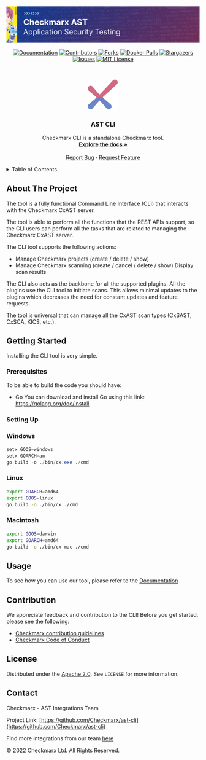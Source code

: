 <img src="https://raw.githubusercontent.com/Checkmarx/ci-cd-integrations/main/.images/banner.png">
<br />
<div  align="center" >

[![Documentation][documentation-shield]][documentation-url]
[![Contributors][contributors-shield]][contributors-url]
[![Forks][forks-shield]][forks-url]
[![Docker Pulls][docker-shield]][docker-url]
[![Stargazers][stars-shield]][stars-url]
[![Issues][issues-shield]][issues-url]
[![MIT License][license-shield]][license-url]

</div>


<!-- PROJECT LOGO -->
<br />
<p align="center">
  <a href="">
    <img src="https://raw.githubusercontent.com/Checkmarx/ci-cd-integrations/main/.images/logo.png" alt="Logo" width="80" height="80">
  </a>

<h3 align="center">AST CLI</h3>

<p align="center">
    Checkmarx CLI is a standalone Checkmarx tool.
<br />
    <a href="https://checkmarx.atlassian.net/wiki/spaces/AST/pages/2445443121/CLI+Tool"><strong>Explore the docs »</strong></a>
    <br />
    <br />
    <a href="https://github.com/Checkmarx/ast-cli/issues/new/choose">Report Bug</a>
    ·
    <a href="https://github.com/Checkmarx/ast-cli/issues/new/choose">Request Feature</a>
  </p>
</p>



<!-- TABLE OF CONTENTS -->
<details>
  <summary>Table of Contents</summary>
  <ol>
    <li>
      <a href="#about-the-project">About The Project</a>
    </li>
    <li>
      <a href="#getting-started">Getting Started</a>
      <ul>
        <li><a href="#prerequisites">Prerequisites</a></li>
        <li><a href="#setting-up">Setting Up</a></li>
      </ul>
    </li>
    <li><a href="#usage">Usage</a></li>
    <li><a href="#contributing">Contributing</a></li>
    <li><a href="#license">License</a></li>
    <li><a href="#contact">Contact</a></li>
  </ol>
</details>



<!-- ABOUT THE PROJECT -->
## About The Project

The tool is a fully functional Command Line Interface (CLI) that interacts with the Checkmarx CxAST server.

The tool is able to perform all the functions that the REST APIs support, so the CLI users can perform all the tasks that are related to managing the Checkmarx CxAST server.

The CLI tool supports the following actions:

- Manage Checkmarx projects (create / delete / show)
- Manage Checkmarx scanning (create / cancel / delete / show)
  Display scan results

The CLI also acts as the backbone for all the supported plugins. All the plugins use the CLI tool to initiate scans. This allows minimal updates to the plugins which decreases the need for constant updates and feature requests.

The tool is universal that can manage all the CxAST scan types (CxSAST, CxSCA, KICS, etc.).


<!-- GETTING STARTED -->
## Getting Started

Installing the CLI tool is very simple.

### Prerequisites

To be able to build the code you should have:
* Go
You can download and install Go using this link: https://golang.org/doc/install

### Setting Up
### Windows
``` powershell
setx GOOS=windows 
setx GOARCH=am
go build -o ./bin/cx.exe ./cmd
```

### Linux

``` bash
export GOARCH=amd64
export GOOS=linux
go build -o ./bin/cx ./cmd
```

### Macintosh

``` bash
export GOOS=darwin 
export GOARCH=amd64
go build -o ./bin/cx-mac ./cmd
```


## Usage

To see how you can use our tool, please refer to the [Documentation](https://checkmarx.atlassian.net/wiki/spaces/AST/pages/2445443121/CLI+Tool)


## Contribution

We appreciate feedback and contribution to the CLI! Before you get started, please see the following:

- [Checkmarx contribution guidelines](docs/contributing.md)
- [Checkmarx Code of Conduct](docs/code_of_conduct.md)


<!-- LICENSE -->
## License
Distributed under the [Apache 2.0](LICENSE). See `LICENSE` for more information.


<!-- CONTACT -->
## Contact

Checkmarx - AST Integrations Team

Project Link: [https://github.com/Checkmarx/ast-cli](https://github.com/Checkmarx/ast-cli)

Find more integrations from our team [here](https://github.com/Checkmarx/ci-cd-integrations#checkmarx-ast-integrations)

© 2022 Checkmarx Ltd. All Rights Reserved.


[docker-shield]: https://img.shields.io/docker/pulls/checkmarx/ast-cli
[docker-url]:https://hub.docker.com/r/checkmarx/ast-cli
[documentation-shield]: https://img.shields.io/badge/docs-viewdocs-blue.svg
[documentation-url]:https://checkmarx.atlassian.net/wiki/spaces/AST/pages/2967766116/CxAST+Plugins
[contributors-shield]: https://img.shields.io/github/contributors/Checkmarx/ast-cli.svg
[contributors-url]: https://github.com/Checkmarx/ast-cli/graphs/contributors
[forks-shield]: https://img.shields.io/github/forks/Checkmarx/ast-cli.svg
[forks-url]: https://github.com/Checkmarx/ast-cli/network/members
[stars-shield]: https://img.shields.io/github/stars/Checkmarx/ast-cli.svg
[stars-url]: https://github.com/Checkmarx/ast-cli/stargazers
[issues-shield]: https://img.shields.io/github/issues/Checkmarx/ast-cli.svg
[issues-url]: https://github.com/Checkmarx/ast-cli/issues
[license-shield]: https://img.shields.io/github/license/Checkmarx/ast-cli.svg
[license-url]: https://github.com/Checkmarx/ast-cli/blob/main/LICENSE
